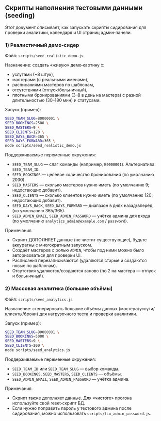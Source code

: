 ## Скрипты наполнения тестовыми данными (seeding)

Этот документ описывает, как запускать скрипты сидирования для проверки аналитики, календаря и UI страниц админ‑панели.

### 1) Реалистичный демо‑сидер

Файл: `scripts/seed_realistic_demo.js`

Назначение: создать «живую» демо‑картину с:
- услугами (~8 штук),
- мастерами (с реальными именами),
- расписаниями мастеров по шаблонам,
- отсутствиями (отпуск/больничный),
- плотными бронированиями (3–8 в день на мастера) с разной длительностью (30–180 мин) и статусами.

Запуск (пример):
```bash
SEED_TEAM_SLUG=B0000001 \
SEED_BOOKINGS=2500 \
SEED_MASTERS=9 \
SEED_CLIENTS=120 \
SEED_DAYS_BACK=365 \
SEED_DAYS_FORWARD=365 \
node scripts/seed_realistic_demo.js
```

Поддерживаемые переменные окружения:
- `SEED_TEAM_SLUG` — слаг команды (например, `B0000001`). Альтернатива: `SEED_TEAM_ID`.
- `SEED_BOOKINGS` — целевое количество бронирований (по умолчанию 2000).
- `SEED_MASTERS` — сколько мастеров нужно иметь (по умолчанию 9; недостающих добавит).
- `SEED_CLIENTS` — сколько клиентов нужно иметь (по умолчанию 120; недостающих добавит).
- `SEED_DAYS_BACK`, `SEED_DAYS_FORWARD` — диапазон в днях назад/вперёд (по умолчанию 365/365).
- `SEED_ADMIN_EMAIL`, `SEED_ADMIN_PASSWORD` — учётка админа для входа (по умолчанию `analytics_admin@example.com` / `password`).

Примечания:
- Скрипт ДОПОЛНЯЕТ данные (не чистит существующие), будьте аккуратны с многократным запуском.
- Создаёт мастеров с ролью `ADMIN`, чтобы под ними можно было авторизоваться для проверки UI.
- Расписания перезаписываются (удаляются старые и создаются новые по шаблонам).
- Отсутствия удаляются/создаются заново (по 2 на мастера — отпуск и больничный).

### 2) Массовая аналитика (большие объёмы)

Файл: `scripts/seed_analytics.js`

Назначение: сгенерировать большие объёмы данных (мастера/услуги/клиенты/брони) для нагрузочного теста и проверки аналитики.

Запуск (пример):
```bash
SEED_TEAM_SLUG=B0000001 \
SEED_BOOKINGS=5000 \
SEED_MASTERS=9 \
SEED_CLIENTS=200 \
node scripts/seed_analytics.js
```

Поддерживаемые переменные окружения:
- `SEED_TEAM_ID` или `SEED_TEAM_SLUG` — выбор команды.
- `SEED_BOOKINGS`, `SEED_MASTERS`, `SEED_CLIENTS` — объёмы.
- `SEED_ADMIN_EMAIL`, `SEED_ADMIN_PASSWORD` — учётка админа.

Примечания:
- Скрипт также дополняет данные. Для «чистого» прогона используйте свой reset‑скрипт БД.
- Если нужно поправить пароль у тестового админа после сидирования, можно использовать `scripts/fix_admin_password.js`.


